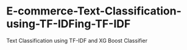 # E-commerce-Text-Classification-using-TF-IDFing-TF-IDF
Text Classification using TF-IDF and XG Boost Classifier
